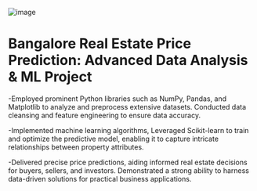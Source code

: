 ![image](https://github.com/aryanu027/Banglore-Real-Estate-Price-Prediction/assets/85437984/402441e0-8827-4bb6-a831-8ca04d0eb6d4)
# Bangalore Real Estate Price Prediction: Advanced Data Analysis & ML Project

-Employed prominent Python libraries such as NumPy, Pandas, and Matplotlib to analyze and preprocess extensive datasets. Conducted data cleansing and feature engineering to ensure data accuracy.

-Implemented machine learning algorithms, Leveraged Scikit-learn to train and optimize the predictive model, enabling it to capture intricate relationships between property attributes.

-Delivered precise price predictions, aiding informed real estate decisions for buyers, sellers, and investors. Demonstrated a strong ability to harness data-driven solutions for practical business applications.
